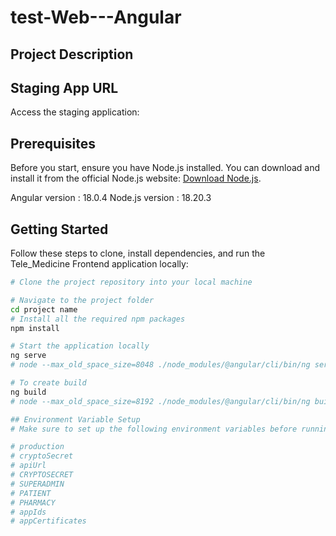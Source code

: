 # test-Web---Angular

## Project Description



## Staging App URL

Access the staging application:

## Prerequisites

Before you start, ensure you have Node.js installed. You can download and install it from the official Node.js website: [Download Node.js](https://nodejs.org/en/).

Angular version : 18.0.4
Node.js version : 18.20.3
## Getting Started

Follow these steps to clone, install dependencies, and run the Tele_Medicine Frontend application locally:

```bash
# Clone the project repository into your local machine

# Navigate to the project folder
cd project name
# Install all the required npm packages
npm install

# Start the application locally
ng serve
# node --max_old_space_size=8048 ./node_modules/@angular/cli/bin/ng serve

# To create build
ng build
# node --max_old_space_size=8192 ./node_modules/@angular/cli/bin/ng build

## Environment Variable Setup
# Make sure to set up the following environment variables before running the application:

# production
# cryptoSecret
# apiUrl
# CRYPTOSECRET
# SUPERADMIN
# PATIENT
# PHARMACY
# appIds
# appCertificates